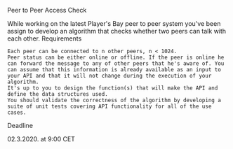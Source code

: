 Peer to Peer Access Check

While working on the latest Player's Bay peer to peer system you've been assign to develop an algorithm that checks whether two peers can talk with each other.
Requirements

    Each peer can be connected to n other peers, n < 1024.
    Peer status can be either online or offline. If the peer is online he can forward the message to any of other peers that he's aware of. You can assume that this information is already available as an input to your API and that it will not change during the execution of your algorithm.
    It's up to you to design the function(s) that will make the API and define the data structures used.
    You should validate the correctness of the algorithm by developing a suite of unit tests covering API functionality for all of the use cases.

Deadline

02.3.2020. at 9:00 CET
